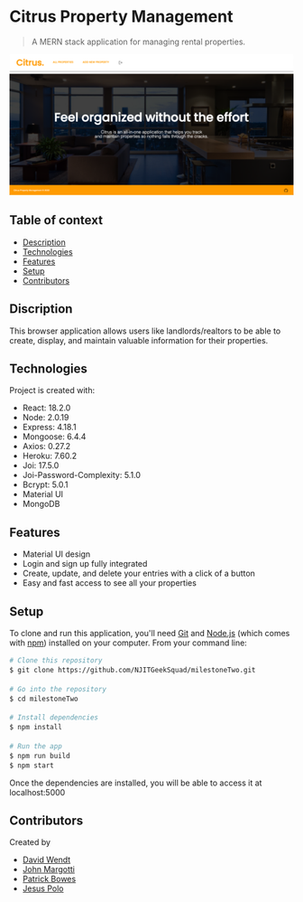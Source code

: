 # Citrus Property Management
> A MERN stack application for managing rental properties.

![Citrus Preview](public/images/screenshot.png)

## Table of context
* [Description](#discrition)
* [Technologies](#technologies)
* [Features](#features)
* [Setup](#setup)
* [Contributors](#contributors)

## Discription
This browser application allows users like landlords/realtors to be able to create, display, and maintain valuable information for their properties. 

## Technologies
Project is created with:
* React: 18.2.0
* Node: 2.0.19
* Express: 4.18.1
* Mongoose: 6.4.4
* Axios: 0.27.2
* Heroku: 7.60.2
* Joi: 17.5.0
* Joi-Password-Complexity: 5.1.0
* Bcrypt: 5.0.1
* Material UI
* MongoDB

## Features 
* Material UI design
* Login and sign up fully integrated
* Create, update, and delete your entries with a click of a button
* Easy and fast access to see all your properties

## Setup
To clone and run this application, you'll need [Git](https://git-scm.com) and [Node.js](https://nodejs.org/en/download/) (which comes with [npm](http://npmjs.com)) installed on your computer. From your command line:

```bash
# Clone this repository
$ git clone https://github.com/NJITGeekSquad/milestoneTwo.git

# Go into the repository
$ cd milestoneTwo

# Install dependencies
$ npm install

# Run the app
$ npm run build
$ npm start
```
Once the dependencies are installed, you will be able to access it at localhost:5000

## Contributors
Created by
* [David Wendt](https://github.com/DavidWendtNJIT)
* [John Margotti](https://github.com/jgotti1)
* [Patrick Bowes](https://github.com/bowespa)
* [Jesus Polo](https://github.com/Jpolo28)
